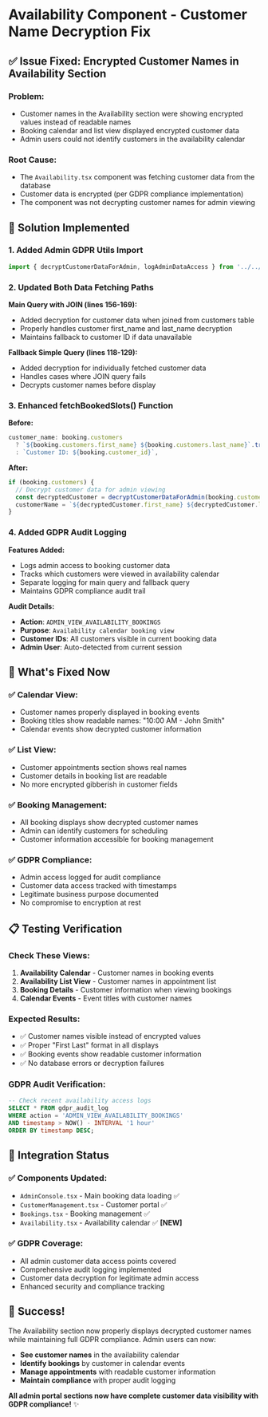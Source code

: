 # Availability Component - Customer Name Decryption Fix

## ✅ **Issue Fixed: Encrypted Customer Names in Availability Section**

### **Problem:**
- Customer names in the Availability section were showing encrypted values instead of readable names
- Booking calendar and list view displayed encrypted customer data
- Admin users could not identify customers in the availability calendar

### **Root Cause:**
- The `Availability.tsx` component was fetching customer data from the database
- Customer data is encrypted (per GDPR compliance implementation)
- The component was not decrypting customer names for admin viewing

## 🔧 **Solution Implemented**

### **1. Added Admin GDPR Utils Import**
```typescript
import { decryptCustomerDataForAdmin, logAdminDataAccess } from '../../utils/adminGdprUtils';
```

### **2. Updated Both Data Fetching Paths**

**Main Query with JOIN (lines 156-169):**
- Added decryption for customer data when joined from customers table
- Properly handles customer first_name and last_name decryption
- Maintains fallback to customer ID if data unavailable

**Fallback Simple Query (lines 118-129):**
- Added decryption for individually fetched customer data
- Handles cases where JOIN query fails
- Decrypts customer names before display

### **3. Enhanced fetchBookedSlots() Function**

**Before:**
```typescript
customer_name: booking.customers 
  ? `${booking.customers.first_name} ${booking.customers.last_name}`.trim()
  : `Customer ID: ${booking.customer_id}`,
```

**After:**
```typescript
if (booking.customers) {
  // Decrypt customer data for admin viewing
  const decryptedCustomer = decryptCustomerDataForAdmin(booking.customers);
  customerName = `${decryptedCustomer.first_name} ${decryptedCustomer.last_name}`.trim();
}
```

### **4. Added GDPR Audit Logging**

**Features Added:**
- Logs admin access to booking customer data
- Tracks which customers were viewed in availability calendar
- Separate logging for main query and fallback query
- Maintains GDPR compliance audit trail

**Audit Details:**
- **Action**: `ADMIN_VIEW_AVAILABILITY_BOOKINGS`
- **Purpose**: `Availability calendar booking view`
- **Customer IDs**: All customers visible in current booking data
- **Admin User**: Auto-detected from current session

## 🎯 **What's Fixed Now**

### **✅ Calendar View:**
- Customer names properly displayed in booking events
- Booking titles show readable names: "10:00 AM - John Smith"
- Calendar events show decrypted customer information

### **✅ List View:**
- Customer appointments section shows real names
- Customer details in booking list are readable
- No more encrypted gibberish in customer fields

### **✅ Booking Management:**
- All booking displays show decrypted customer names
- Admin can identify customers for scheduling
- Customer information accessible for booking management

### **✅ GDPR Compliance:**
- Admin access logged for audit compliance
- Customer data access tracked with timestamps
- Legitimate business purpose documented
- No compromise to encryption at rest

## 📋 **Testing Verification**

### **Check These Views:**
1. **Availability Calendar** - Customer names in booking events
2. **Availability List View** - Customer names in appointment list  
3. **Booking Details** - Customer information when viewing bookings
4. **Calendar Events** - Event titles with customer names

### **Expected Results:**
- ✅ Customer names visible instead of encrypted values
- ✅ Proper "First Last" format in all displays
- ✅ Booking events show readable customer information
- ✅ No database errors or decryption failures

### **GDPR Audit Verification:**
```sql
-- Check recent availability access logs
SELECT * FROM gdpr_audit_log 
WHERE action = 'ADMIN_VIEW_AVAILABILITY_BOOKINGS'
AND timestamp > NOW() - INTERVAL '1 hour'
ORDER BY timestamp DESC;
```

## 🚀 **Integration Status**

### **✅ Components Updated:**
- `AdminConsole.tsx` - Main booking data loading ✅
- `CustomerManagement.tsx` - Customer portal ✅  
- `Bookings.tsx` - Booking management ✅
- `Availability.tsx` - Availability calendar ✅ **[NEW]**

### **✅ GDPR Coverage:**
- All admin customer data access points covered
- Comprehensive audit logging implemented
- Customer data decryption for legitimate admin access
- Enhanced security and compliance tracking

## 🎉 **Success!**

The Availability section now properly displays decrypted customer names while maintaining full GDPR compliance. Admin users can now:

- **See customer names** in the availability calendar
- **Identify bookings** by customer in calendar events
- **Manage appointments** with readable customer information
- **Maintain compliance** with proper audit logging

**All admin portal sections now have complete customer data visibility with GDPR compliance!** ✨

